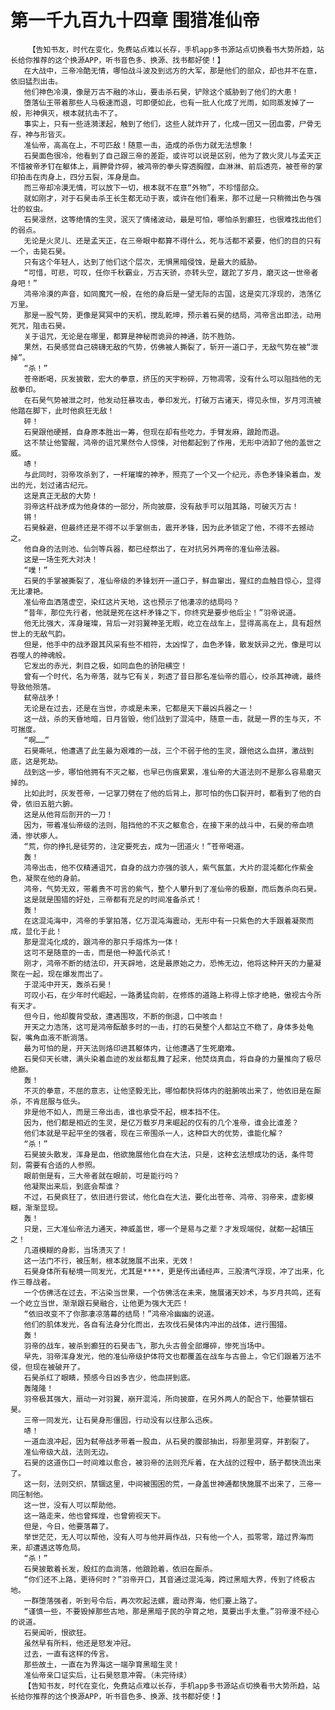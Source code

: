 # 第一千九百九十四章 围猎准仙帝
        【告知书友，时代在变化，免费站点难以长存，手机app多书源站点切换看书大势所趋，站长给你推荐的这个换源APP，听书音色多、换源、找书都好使！】
       在大战中，三帝冷酷无情，哪怕战斗波及到远方的大军，那是他们的部众，却也并不在意，依旧猛烈出击。
       他们神色冷漠，像是万古不融的冰山，要击杀石昊，铲除这个威胁到了他们的大患！
       堕落仙王带着那些人马极速而退，可即便如此，也有一批人化成了光雨，如同蒸发掉了一般，形神俱灭，根本就抗击不了。
       事实上，只有一些涟漪漾起，触到了他们，这些人就炸开了，化成一团又一团血雾，尸骨无存，神与形皆灭。
       准仙帝，高高在上，不可匹敌！随意一击，造成的杀伤力就无法想象！
       石昊面色很冷，他看到了自己跟三帝的差距，或许可以说是区别，他为了救火灵儿与孟天正不惜被帝矛钉在躯体上，肩胛骨炸碎，被鸿帝的拳头穿透胸膛，血淋淋、前后透亮，被苍帝的掌印拍击在肉身上，四分五裂，浑身是血。
       而三帝却冷漠无情，可以放下一切，根本就不在意“外物”，不珍惜部众。
       就如刚才，对于石昊击杀王长生都无动于衷，或许在他们看来，那不过是一只稍微出色与强壮的蚁虫。
       石昊凛然，这等绝情的生灵，泯灭了情绪波动，最是可怕，哪怕杀到癫狂，也很难找出他们的弱点。
       无论是火灵儿、还是孟天正，在三帝眼中都算不得什么，死与活都不紧要，他们的目的只有一个，击毙石昊。
       只有这个年轻人，达到了他们这个层次，无惧黑暗侵蚀，是最大的威胁。
       “可惜，可悲，可叹，任你千秋霸业，万古天骄，亦转头空，蹉跎了岁月，磨灭这一世帝者身吧！”
       鸿帝冷漠的声音，如同魔咒一般，在他的身后是一望无际的古国，这是突兀浮现的，浩荡亿万里。
       那是一股气势，更像是冥冥中的天机，搅乱乾坤，预示着石昊的结局，鸿帝言出即法，动用死咒，阻击石昊。
       关于诅咒，无论是在哪里，都算是神秘而诡异的神通，防不胜防。
       果然，石昊感觉自己磅礴无敌的气势，仿佛被人撕裂了，斩开一道口子，无敌气势在被“泄掉”。
       “杀！”
       苍帝断喝，灰发披散，宏大的拳意，挤压的天宇粉碎，万物凋零，没有什么可以阻挡他的无敌拳印。
       在石昊气势被泄之时，他发动狂暴攻击，拳印发光，打破万古诸天，得见永恒，岁月河流被他踏在脚下，此时他疯狂无敌！
       砰！
       石昊跟他硬撼，自身原本胜出一筹，但现在却有些吃力，手臂发麻，踉跄而退。
       这不禁让他警醒，鸿帝的诅咒果然令人惊悚，对他都起到了作用，无形中消卸了他的盖世之威。
       哧！
       与此同时，羽帝攻杀到了，一杆璀璨的神矛，照亮了一个又一个纪元，赤色矛锋染着血，发出的光，划过诸古纪元。
       这是真正无敌的大势！
       羽帝这杆战矛成为他身体的一部分，所向披靡，没有敌手可以阻其路，可破灭万古！
       锵！
       石昊躲避，但最终还是不得不以手掌侧击，震开矛锋，因为此矛锁定了他，不得不去撼动之。
       他自身的法则池、仙剑等兵器，都已经祭出了，在对抗另外两帝的准仙帝法器。
       这是一场生死大对决！
       “噗！”
       石昊的手掌被撕裂了，准仙帝级的矛锋划开一道口子，鲜血窜出，猩红的血触目惊心，显得无比凄艳。
       准仙帝血洒落虚空，染红这片天地，这也预示了他凄凉的结局吗？
       “昔年，那位先行者，他就是死在这杆矛锋之下，你终究是要步他后尘！”羽帝说道。
       他无比强大，浑身璀璨，背后一对羽翼神圣无暇，屹立在战车上，显得高高在上，具有超然世上的无敌气韵。
       但是，他手中的战矛跟其风采有些不相符，太凶悍了，血色矛锋，散发妖异之光，像是可以吞噬人的神魂般。
       它发出的赤光，刺目之极，如同血色的骄阳横空！
       曾有一个时代，名为帝落，就与它有关，刺透了昔日那名准仙帝的眉心，绞杀其神魂，最终导致他殒落。
       弑帝战矛！
       无论是在过去，还是在当世，亦或是未来，它都是天下最凶兵器之一！
       这一战，杀的天昏地暗，日月皆毁，他们战到了混沌中，随意一击，就是一界的生与灭，不可揣度。
       “啊……”
       石昊嘶吼，他遭遇了此生最为艰难的一战，三个不弱于他的生灵，跟他这么血拼，激战到底，这是死劫。
       战到这一步，哪怕他拥有不灭之躯，也早已伤痕累累，准仙帝的大道法则不是那么容易磨灭掉的。
       比如此时，灰发苍帝，一记掌刀劈在了他的后背上，那可怕的伤口裂开时，都看到了他的白骨，依旧五脏六腑。
       这是从他背后剖开的一刀！
       因为，带着准仙帝级的法则，阻挡他的不灭之躯愈合，在接下来的战斗中，石昊的帝血喷涌，惨状瘆人。
       “荒，你的挣扎是徒劳的，注定要死去，成为一团道火！”苍帝喝道。
       轰！
       鸿帝出击，他不仅精通诅咒，自身的战力亦强的骇人，紫气氤氲，大片的混沌都化作紫金色，凝聚在他的身前。
       鸿帝，气势无双，带着贵不可言的紫气，整个人攀升到了准仙帝的极巅，而后轰杀向石昊。
       这是就是围猎的好处，三帝都有充足的时间准备杀式！
       轰！
       在这混沌海中，鸿帝的手掌拍落，亿万混沌海震动，无形中有一只紫色的大手跟着凝聚而成，显化于此！
       那是混沌化成的，跟鸿帝的那只手熔炼为一体！
       这可不是随意的一击，而是他一种盖代杀式！
       刚才，鸿帝不断的结法印，开天辟地，这是最原始之力，恐怖无边，他将这种开天的力量凝聚在一起，现在爆发而出了。
       于混沌中开天，轰杀石昊！
       可叹小石，在少年时代崛起，一路勇猛向前，在修炼的道路上称得上惊才绝艳，傲视古今所有天才。
       但今日，他却腹背受敌，遭遇围攻，不断的倒退，口中咳血！
       开天之力浩荡，这可是鸿帝酝酿多时的一击，打的石昊整个人都站立不稳了，身体多处龟裂，嘴角血液不断淌落。
       最为可怕的是，开天法则烙印进其躯体内，让他遭遇了生死磨难。
       石昊仰天长啸，满头染着血迹的发丝都乱舞了起来，他焚烧真血，将自身的力量推向了极尽绝巅。
       轰！
       不灭的拳意，不屈的意志，让他坚毅无比，哪怕都快将体内的脏腑咳出来了，他依旧是在厮杀，不肯屈服与低头。
       非是他不如人，而是三帝出击，谁也承受不起，根本挡不住。
       因为，他们都是相近的生灵，是亿万载岁月来崛起的仅有的几个准帝，谁会比谁差？
       他们本就是平起平坐的强者，现在三帝围杀一人，这种巨大的优势，谁能化解？
       “杀！”
       石昊披头散发，浑身是血，他欲施展他化自在大法，只是，这种玄法想成功的话，条件苛刻，需要有合适的人参照。
       眼前倒是有，三大帝者就在眼前，可是能行吗？
       他凝聚出来后，到底会帮谁？
       不过，石昊疯狂了，依旧进行尝试，他化自在大法，要化出苍帝、鸿帝、羽帝来，虚影模糊，渐渐显现。
       轰！
       只是，三大准仙帝法力通天，神威盖世，哪一个是易与之辈？才发现端倪，就都一起镇压之！
       几道模糊的身影，当场溃灭了！
       这一法门不行，被压制，根本就施展不出来，无效！
       石昊身体所有秘境一同发光，尤其是****，更是传出诵经声，三股清气浮现，冲了出来，化作三尊战者。
       一个仿佛活在过去，不沾染当世果，一个仿佛活在未来，施展诸天妙术，与岁月共鸣，还有一个屹立当世，渐渐跟石昊融合，让他更为强大无匹！
       “依旧改变不了你那凄凉落幕的结局！”鸿帝冷幽幽的说道。
       他们的肌体发光，各自有法身分化而出，去攻伐石昊体内冲出的战体，进行围猎。
       轰！
       羽帝的战车，被杀到癫狂的石昊击飞，那九头古兽全部爆碎，惨死当场中。
       早先，羽帝浑身发光，他的准仙帝级护体符文也都覆盖在战车与古兽上，令它们跟着万法不侵，但现在被破开了。
       石昊杀红了眼睛，预感今日凶多吉少，他血拼到底。
       轰隆隆！
       羽帝极其强大，扇动一对羽翼，崩开混沌，所向披靡，在另外两人的配合下，他要禁锢石昊。
       三帝一同发光，让石昊身形僵固，行动没有以往那么迅疾。
       哧！
       一道血浪冲起，因为弑帝战矛带着一股血，从石昊的腹部抽出，将那里洞穿，并割裂了。
       准仙帝级大战，法则无边。
       石昊的这道伤口一时间难以愈合，被羽帝的法则充斥着，在大战的过程中，肠子都快流出来了。
       这一刻，法则交织，禁锢这里，中间被围困的荒，一身盖世神通都快施展不出来了，三帝一同压制他。
       这一世，没有人可以帮助他。
       这一路走来，他也曾辉煌，也曾俯视天下。
       但是，今日，他要落幕了。
       举世茫茫，无人可以帮他，没有人可与他并肩作战，只有他一个人，孤零零，踏过界海而来，却遭遇这等危局。
       “杀！”
       石昊披散着长发，殷红的血淌落，他踉跄着，依旧在厮杀。
       “你们还不上路，更待何时？”羽帝开口，其音通过混沌海，跨过黑暗大界，传到了终极古地。
       一群堕落强者，听到号令后，再次吹起法螺，震动界海，他们要上路了。
       “谨慎一些，不要毁掉那些古地，那是黑暗子民的孕育之地，莫要出手太重。”羽帝漫不经心的说道。
       石昊闻听，恨欲狂。
       虽然早有所料，他还是怒发冲冠。
       过去，一直有这样的传言。
       那些故土，一直在为界海这一端孕育黑暗生灵！
       准仙帝亲口证实后，让石昊怒意冲霄。（未完待续）
       【告知书友，时代在变化，免费站点难以长存，手机app多书源站点切换看书大势所趋，站长给你推荐的这个换源APP，听书音色多、换源、找书都好使！】
